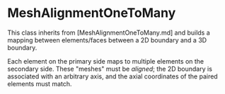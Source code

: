 # MeshAlignmentOneToMany

This class inherits from [MeshAlignmentOneToMany.md] and builds a mapping between
elements/faces between a 2D boundary and a 3D boundary.

Each element on the primary side maps to multiple elements on the secondary side.
These "meshes" must be *aligned*; the 2D boundary is associated
with an arbitrary axis, and the axial coordinates of the paired elements must
match.
